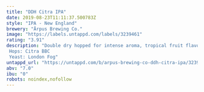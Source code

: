 ```yaml
---
title: "DDH Citra IPA"
date: 2019-08-23T11:11:37.500783Z
style: "IPA - New England"
brewery: "Ārpus Brewing Co."
image: "https://labels.untappd.com/labels/3239461"
rating: "3.91"
description: "Double dry hopped for intense aroma, tropical fruit flavour and juicy body. Hops: Citra BBC Yeast: London Fog"
untappd_url: "https://untappd.com/b/arpus-brewing-co-ddh-citra-ipa/3239461"
abv: "7.0"
ibu: "0"
robots: noindex,nofollow
---
```

